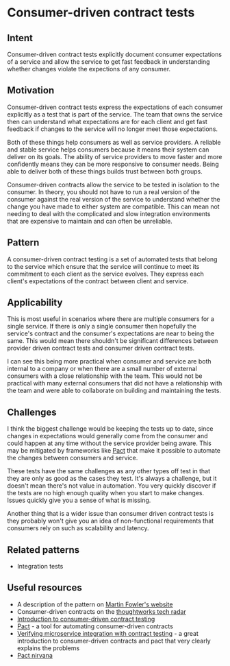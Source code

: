 # Consumer-driven contract tests

## Intent
Consumer-driven contract tests explicitly document consumer expectations of a service and allow the service to get fast feedback in understanding whether changes violate the expections of any consumer.

## Motivation

Consumer-driven contract tests express the expectations of each consumer explicitly as a test that is part of the service. The team that owns the service then can understand what expectations are for each client and get fast feedback if changes to the service will no longer meet those expectations. 

Both of these things help consumers as well as service providers. A reliable and stable service helps consumers because it means their system can deliver on its goals. The ability of service providers to move faster and more confidently means they can be more responsive to consumer needs. Being able to deliver both of these things builds trust between both groups. 

Consumer-driven contracts allow the service to be tested in isolation to the consumer. In theory, you should not have to run a real version of the consumer against the real version of the service to understand whether the change you have made to either system are compatible. This can mean not needing to deal with the complicated and slow integration environments that are expensive to maintain and can often be unreliable.

## Pattern

A consumer-driven contract testing is a set of automated tests that belong to the service which ensure that the service will continue to meet its commitment to each client as the service evolves. They express each client's expectations of the contract between client and service. 

## Applicability

This is most useful in scenarios where there are multiple consumers for a single service. If there is only a single consumer then hopefully the service's contract and the consumer's expectations are near to being the same. This would mean there shouldn't be significant differences between provider driven contract tests and consumer driven contract tests. 

I can see this being more practical when consumer and service are both internal to a company or when there are a small number of external consumers with a close relationship with the team. This would not be practical with many external consumers that did not have a relationship with the team and were able to collaborate on building and maintaining the tests. 

## Challenges

I think the biggest challenge would be keeping the tests up to date, since changes in expectations would generally come from the consumer and could happen at any time without the service provider being aware. This may be mitigated by frameworks like [Pact](https://docs.pact.io/#consumer-driven-contracts) that make it possible to automate the changes between consumers and service.

These tests have the same challenges as any other types off test in that they are only as good as the cases they test. It's always a challenge, but it doesn't mean there's not value in automation. You very quickly discover if the tests are no high enough quality when you start to make changes. Issues quickly give you a sense of what is missing. 

Another thing that is a wider issue than consumer driven contract tests is they probably won't give you an idea of non-functional requirements that consumers rely on such as scalability and latency.

## Related patterns

* Integration tests

## Useful resources
* A description of the pattern on [Martin Fowler's website](https://martinfowler.com/articles/consumerDrivenContracts.html)
* Consumer-driven contracts on the [thoughtworks tech radar](https://www.thoughtworks.com/radar/techniques/consumer-driven-contract-testing)
* [Introduction to consumer-driven contract testing](https://medium.com/kreuzwerker-gmbh/introduction-to-consumer-driven-contract-testing-3a130c8c2ea0)
* [Pact](https://docs.pact.io/#consumer-driven-contracts) - a tool for automating consumer-driven contracts
* [Verifying microservice integration with contract testing](https://www.youtube.com/watch?v=-6x6XBDf9sQ) - a great introduction to consumer-driven contracts and pact that very clearly explains the problems
* [Pact nirvana](https://docs.google.com/document/d/e/2PACX-1vRf1kSDccImNipOOm1G-bjcSs-ifbZjf1v54K-dIcq8BLKeFPAAm_bf_p71UKqkRMIx30QWWL-kN8TI/pub)